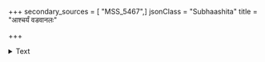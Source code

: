 +++
secondary_sources = [ "MSS_5467",]
jsonClass = "Subhaashita"
title = "आश्चर्यं वडवानलः"

+++

<details><summary>Text</summary>

आश्चर्यं वडवानलः स भगवानाश्चर्यमम्भोनिधिर् यत्कर्मातिशयं विचिन्त्य हृदये कम्पः समुत्पद्यते।  
एकस्याश्रयघस्मरस्य पिबतस्तृप्तिर्न जाता जलैर् अन्यस्यापि महात्मनो न वपुषि स्वल्पोऽपि तोयव्ययः॥
</details>
